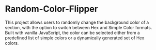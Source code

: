 # Random-Color-Flipper
This project allows users to randomly change the background color of a section, with the option to switch between Hex and Simple Color formats. Built with vanilla JavaScript, the color can be selected either from a predefined list of simple colors or a dynamically generated set of Hex colors.
